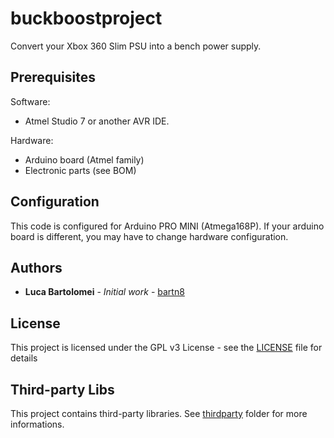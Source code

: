 # buckboostproject

Convert your Xbox 360 Slim PSU into a bench power supply.

## Prerequisites
Software:
 - Atmel Studio 7 or another AVR IDE.
 
Hardware:
 - Arduino board (Atmel family)
 - Electronic parts (see BOM)

## Configuration
This code is configured for Arduino PRO MINI (Atmega168P).
If your arduino board is different, you may have to change hardware configuration.

## Authors

* **Luca Bartolomei** - *Initial work* - [bartn8](https://github.com/bartn8)

## License

This project is licensed under the GPL v3 License - see the [LICENSE](LICENSE) file for details

## Third-party Libs

This project contains third-party libraries. See [thirdparty](src/thirdparty) folder for more informations.
